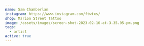```yaml
---
name: Sam Chamberlan
instagram: https://www.instagram.com/ftwtxs/
shop: Marion Street Tattoo
image: /assets/images/screen-shot-2023-02-16-at-3.35.05-pm.png
tags:
  - artist
active: true
---
```

